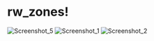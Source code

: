 # rw_zones!
![Screenshot_5](https://user-images.githubusercontent.com/61204500/205486684-756c9778-e24e-459a-a6ea-8885039c219f.png)
![Screenshot_1](https://user-images.githubusercontent.com/61204500/205486689-28dce68f-df3c-4a63-bfb1-fe98a311abc5.png)
![Screenshot_2](https://user-images.githubusercontent.com/61204500/205486690-7d763400-4b9e-42ce-bb12-cf3d5a16eacd.png)
